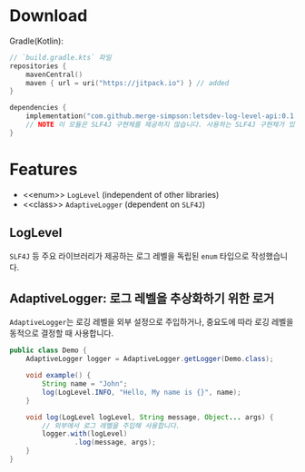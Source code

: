 # Download

Gradle(Kotlin):

```kotlin
// `build.gradle.kts` 파일
repositories {
    mavenCentral()
    maven { url = uri("https://jitpack.io") } // added
}

dependencies {
    implementation("com.github.merge-simpson:letsdev-log-level-api:0.1.0") // added
    // NOTE 이 모듈은 SLF4J 구현체를 제공하지 않습니다. 사용하는 SLF4J 구현체가 있어야 합니다.
}
```

# Features

- \<\<enum\>\> `LogLevel` (independent of other libraries)
- \<\<class\>\> `AdaptiveLogger` (dependent on `SLF4J`)

## LogLevel

`SLF4J` 등 주요 라이브러리가 제공하는 로그 레벨을 독립된 `enum` 타입으로 작성했습니다.

## AdaptiveLogger: 로그 레벨을 추상화하기 위한 로거

`AdaptiveLogger`는 로깅 레벨을 외부 설정으로 주입하거나, 중요도에 따라 로깅 레벨을 동적으로 결정할 때 사용합니다.

```java
public class Demo {
    AdaptiveLogger logger = AdaptiveLogger.getLogger(Demo.class);

    void example() {
        String name = "John";
        log(LogLevel.INFO, "Hello, My name is {}", name);
    }

    void log(LogLevel logLevel, String message, Object... args) {
        // 외부에서 로그 레벨을 주입해 사용합니다.
        logger.with(logLevel)
                .log(message, args);
    }
}
```
